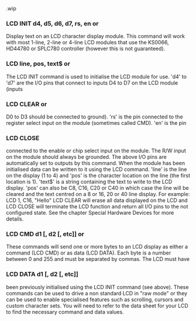 .wip


### LCD INIT d4, d5, d6, d7, rs, en or

Display text on an LCD character display module. This command will work with most 1-line, 2-line or 4-line LCD modules that use the KS0066, HD44780 or SPLC780 controller (however this is not guaranteed).

### LCD line, pos, text$ or

The LCD INIT command is used to initialise the LCD module for use. 'd4' to 'd7' are the I/O pins that connect to inputs D4 to D7 on the LCD module (inputs

### LCD CLEAR or

D0 to D3 should be connected to ground). 'rs' is the pin connected to the register select input on the module (sometimes called CMD). 'en' is the pin

### LCD CLOSE

connected to the enable or chip select input on the module. The R/W input on the module should always be grounded. The above I/O pins are automatically set to outputs by this command. When the module has been initialised data can be written to it using the LCD command. 'line' is the line on the display (1 to 4) and 'pos' is the character location on the line (the first location is 1). 'text$' is a string containing the text to write to the LCD display. 'pos' can also be C8, C16, C20 or C40 in which case the line will be cleared and the text centred on a 8 or 16, 20 or 40 line display. For example: LCD 1, C16, "Hello" LCD CLEAR will erase all data displayed on the LCD and LCD CLOSE will terminate the LCD function and return all I/O pins to the not configured state. See the chapter Special Hardware Devices for more details.

### LCD CMD d1 [, d2 [, etc]] or

These commands will send one or more bytes to an LCD display as either a command (LCD CMD) or as data (LCD DATA). Each byte is a number between 0 and 255 and must be separated by commas. The LCD must have

### LCD DATA d1 [, d2 [, etc]]

been previously initialised using the LCD INIT command (see above). These commands can be used to drive a non standard LCD in "raw mode" or they can be used to enable specialised features such as scrolling, cursors and custom character sets. You will need to refer to the data sheet for your LCD to find the necessary command and data values.